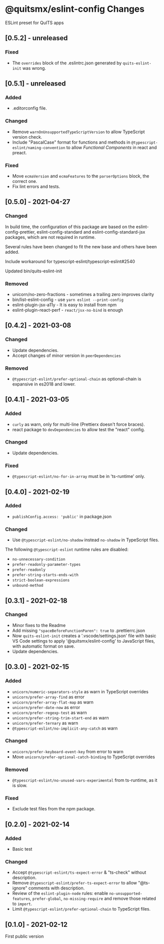 # @quitsmx/eslint-config Changes

ESLint preset for QuITS apps

## \[0.5.2] - unreleased

### Fixed

- The `overrides` block of the .eslintrc.json generated by `quits-eslint-init` was wrong.

## \[0.5.1] - unreleased

### Added

- .editorconfig file.

### Changed

- Remove `warnOnUnsupportedTypeScriptVersion` to allow TypeScript version check.
- Include "PascalCase" format for functions and methods in `@typescript-eslint/naming-convention` to allow _Functional Components_ in react and preact.

### Fixed

- Move `ecmaVersion` and `ecmaFeatures` to the `parserOptions` block, the correct one.
- Fix lint errors and tests.

## \[0.5.0] - 2021-04-27

### Changed

In build time, the configuration of this package are based on the eslint-config-prettier, eslint-config-standard and eslint-config-standard-jsx packages, which are not required in runtime.

Several rules have been changed to fit the new base and others have been added.

Include workaround for typescript-eslint/typescript-eslint#2540

Updated bin/quits-eslint-init

### Removed

- unicorn/no-zero-fractions - sometimes a trailing zero improves clarity
- bin/list-eslint-config - use `yarn eslint --print-config`
- eslint-plugin-jsx-a11y - It is easy to install from npm
- eslint-plugin-react-perf - `react/jsx-no-bind` is enough

## \[0.4.2] - 2021-03-08

### Changed

- Update dependencies.
- Accept changes of minor version in `peerDependencies`

### Removed

- `@typescript-eslint/prefer-optional-chain` as optional-chain is expansive in es2018 and lower.

## \[0.4.1] - 2021-03-05

### Added

- `curly` as warn, only for multi-line (Prettierx doesn't force braces).
- react package to `devDependencies` to allow test the "react" config.

### Changed

- Update dependencies.

### Fixed

- `@typescript-eslint/no-for-in-array` must be in 'ts-runtime' only.

## \[0.4.0] - 2021-02-19

### Added

- `publishConfig.access: 'public'` in package.json

### Changed

- Use `@typescript-eslint/no-shadow` instead `no-shadow` in TypeScript files.

The following `@typescript-eslint` runtime rules are disabled:

- `no-unnecessary-condition`
- `prefer-readonly-parameter-types`
- `prefer-readonly`
- `prefer-string-starts-ends-with`
- `strict-boolean-expressions`
- `unbound-method`

## \[0.3.1] - 2021-02-18

### Changed

- Minor fixes to the Readme
- Add missing `"spaceBeforeFunctionParen": true` to .prettierrc.json
- Now `quits-eslint-init` creates a '.vscode/settings.json' file with basic VS Code settings to apply '@quitsmx/eslint-config' to JavaScript files, with automatic format on save.
- Update dependencies.

## \[0.3.0] - 2021-02-15

### Added

- `unicorn/numeric-separators-style` as warn in TypeScript overrides
- `unicorn/prefer-array-find` as error
- `unicorn/prefer-array-flat-map` as warn
- `unicorn/prefer-date-now` as error
- `unicorn/prefer-regexp-test` as warn
- `unicorn/prefer-string-trim-start-end` as warn
- `unicorn/prefer-ternary` as warn
- `@typescript-eslint/no-implicit-any-catch` as warn

### Changed

- `unicorn/prefer-keyboard-event-key` from error to warn
- Move `unicorn/prefer-optional-catch-binding` to TypeScript overrides

### Removed

- `@typescript-eslint/no-unused-vars-experimental` from ts-runtime, as it is slow.

### Fixed

- Exclude test files from the npm package.

## \[0.2.0] - 2021-02-14

### Added

- Basic test

### Changed

- Accept `@typescript-eslint/ts-expect-error` & "ts-check" without description.
- Remove `@typescript-eslint/prefer-ts-expect-error` to allow "@ts-ignore" comments with description.
- Review of the `eslint-plugin-node` rules: enable `no-unsupported-features`, `prefer-global`, `no-missing-require` and remove those related to `import`.
- Limit `@typescript-eslint/prefer-optional-chain` to TypeScript files.

## \[0.1.0] - 2021-02-12

First public version

